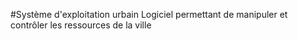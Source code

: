 #Système d'exploitation urbain
Logiciel permettant de manipuler et contrôler les ressources de la ville
